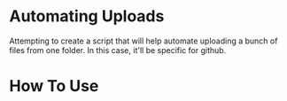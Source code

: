 # Automating Uploads
Attempting to create a script that will help automate uploading a bunch of files from one folder. In this case, it'll be specific for github.



# How To Use
